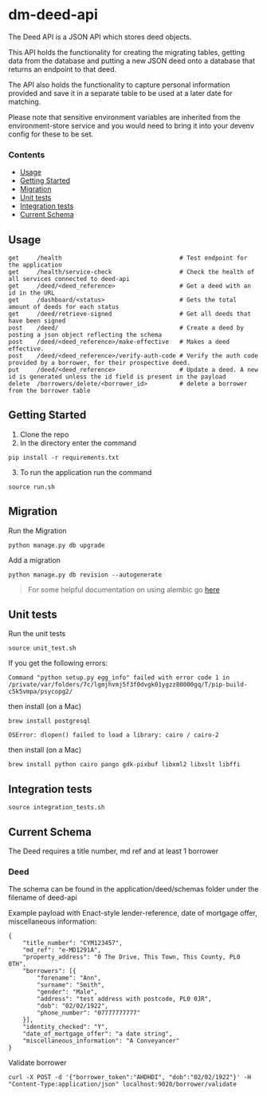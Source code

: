 # dm-deed-api

The Deed API is a JSON API which stores deed objects.

This API holds the functionality for creating the migrating tables, getting data
from the database and putting a new JSON deed onto a database that returns an endpoint to that deed.

The API also holds the functionality to capture personal information provided and save it in a
separate table to be used at a later date for matching.

Please note that sensitive environment variables are inherited from the environment-store service and you
would need to bring it into your devenv config for these to be set.

### Contents

- [Usage](#usage)
- [Getting Started](#getting-started)
- [Migration](#migration)
- [Unit tests](#unit-tests)
- [Integration tests](#integration-tests)
- [Current Schema](#current-schema)

## Usage
```
get     /health                                 # Test endpoint for the application
get     /health/service-check                   # Check the health of all services connected to deed-api
get     /deed/<deed_reference>                  # Get a deed with an id in the URL
get     /dashboard/<status>                     # Gets the total amount of deeds for each status
get     /deed/retrieve-signed                   # Get all deeds that have been signed
post    /deed/                                  # Create a deed by posting a json object reflecting the schema
post    /deed/<deed_reference>/make-effective   # Makes a deed effective.
post    /deed/<deed_reference>/verify-auth-code # Verify the auth code provided by a borrower, for their prospective deed.
put     /deed/<deed_reference>                  # Update a deed. A new id is generated unless the id field is present in the payload
delete  /borrowers/delete/<borrower_id>         # delete a borrower from the borrower table
```

## Getting Started

1. Clone the repo
2. In the directory enter the command
```
pip install -r requirements.txt
```
3. To run the application run the command
```
source run.sh
```

## Migration

Run the Migration
```
python manage.py db upgrade
```

Add a migration

```
python manage.py db revision --autogenerate
```

> For some helpful documentation on using alembic go [here](alembic.md)

## Unit tests

Run the unit tests

```
source unit_test.sh
```
If you get the following errors:
```
Command "python setup.py egg_info" failed with error code 1 in /private/var/folders/7c/lgmjhvmj5f3f0dvgk01ygzz80000gq/T/pip-build-c5k5vmpa/psycopg2/
```
then install (on a Mac)
```
brew install postgresql
```

```
OSError: dlopen() failed to load a library: cairo / cairo-2
```
then install (on a Mac)
```
brew install python cairo pango gdk-pixbuf libxml2 libxslt libffi
```

## Integration tests

```
source integration_tests.sh
```

## Current Schema

The Deed requires a title number, md ref and at least 1 borrower

### Deed
The schema can be found in the application/deed/schemas folder under the filename of deed-api

Example payload with Enact-style lender-reference, date of mortgage offer, miscellaneous information:

```
{
	"title_number": "CYM123457",
	"md_ref": "e-MD1291A",
	"property_address": "0 The Drive, This Town, This County, PL0 0TH",
	"borrowers": [{
		"forename": "Ann",
		"surname": "Smith",
		"gender": "Male",
		"address": "test address with postcode, PL0 0JR",
		"dob": "02/02/1922",
		"phone_number": "07777777777"
	}],
	"identity_checked": "Y",
	"date_of_mortgage_offer": "a date string",
	"miscellaneous_information": "A Conveyancer"
}
```

Validate borrower

```
curl -X POST -d '{"borrower_token":"AHDHDI", "dob":"02/02/1922"}' -H "Content-Type:application/json" localhost:9020/borrower/validate
```
